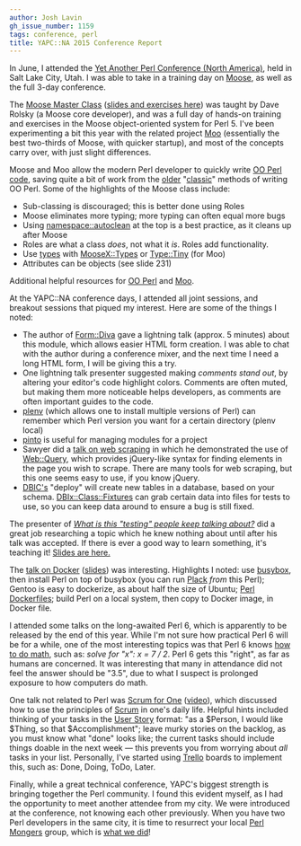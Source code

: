 ```yaml
---
author: Josh Lavin
gh_issue_number: 1159
tags: conference, perl
title: YAPC::NA 2015 Conference Report
---
```




In June, I attended the [Yet Another Perl Conference (North America)](http://www.yapcna.org/yn2015/), held in Salt Lake City, Utah. I was able to take in a training day on [Moose](https://metacpan.org/pod/Moose), as well as the full 3-day conference.

The [Moose Master Class](http://www.yapcna.org/yn2015/masters.html#Moose) ([slides and exercises here](https://github.com/moose/intro-to-moose)) was taught by Dave Rolsky (a Moose core developer), and was a full day of hands-on training and exercises in the Moose object-oriented system for Perl 5. I've been experimenting a bit this year with the related project [Moo](https://metacpan.org/pod/Moo) (essentially the best two-thirds of Moose, with quicker startup), and most of the concepts carry over, with just slight differences.

Moose and Moo allow the modern Perl developer to quickly write [OO Perl code](http://www.modernperlbooks.com/books/modern_perl_2014/07-object-oriented-perl.html), saving quite a bit of work from the [older](http://perltricks.com/article/25/2013/5/20/Old-School-Object-Oriented-Perl) "[classic](http://perlmaven.com/getting-started-with-classic-perl-oop)" methods of writing OO Perl. Some of the highlights of the Moose class include: 

- Sub-classing is discouraged; this is better done using Roles
- Moose eliminates more typing; more typing can often equal more bugs
- Using [namespace::autoclean](https://metacpan.org/pod/namespace::autoclean) at the top is a best practice, as it cleans up after Moose
- Roles are what a class *does*, not what it *is*. Roles add functionality.
- Use [types](https://en.wikipedia.org/wiki/Type_system) with [MooseX::Types](https://metacpan.org/pod/MooseX::Types) or [Type::Tiny](https://metacpan.org/pod/Type::Tiny) (for Moo)
- Attributes can be objects (see slide 231)

Additional helpful resources for [OO Perl](http://perldoc.perl.org/perlootut.html) and [Moo](http://kablamo.org/slides-intro-to-moo/#/).

At the YAPC::NA conference days, I attended all joint sessions, and breakout sessions that piqued my interest. Here are some of the things I noted:

- The author of [Form::Diva](http://p3rl.org/Form::Diva) gave a lightning talk (approx. 5 minutes) about this module, which allows easier HTML form creation. I was able to chat with the author during a conference mixer, and the next time I need a long HTML form, I will be giving this a try.
- One lightning talk presenter suggested making *comments stand out*, by altering your editor's code highlight colors. Comments are often muted, but making them more noticeable helps developers, as comments are often important guides to the code.
- [plenv](https://github.com/tokuhirom/plenv) (which allows one to install multiple versions of Perl) can remember which Perl version you want for a certain directory (plenv local)
- [pinto](http://p3rl.org/pinto) is useful for managing modules for a project
- Sawyer did a [talk on web scraping](http://www.yapcna.org/yn2015/talk/6077) in which he demonstrated the use of [Web::Query](http://p3rl.org/Web::Query), which provides jQuery-like syntax for finding elements in the page you wish to scrape. There are many tools for web scraping, but this one seems easy to use, if you know jQuery.
- [DBIC's](http://p3rl.org/DBIx::Class) "deploy" will create new tables in a database, based on your schema. [DBIx::Class::Fixtures](http://p3rl.org/DBIx::Class::Fixtures) can grab certain data into files for tests to use, so you can keep data around to ensure a bug is still fixed.

The presenter of *[What is this "testing" people keep talking about?](http://www.yapcna.org/yn2015/talk/6046)* did a great job researching a topic which he knew nothing about until after his talk was accepted. If there is ever a good way to learn something, it's teaching it! [Slides are here.](http://deanza.edu/faculty/metcalfkevin/whatistesting.pdf) 

The [talk on Docker](http://www.yapcna.org/yn2015/talk/5915) ([slides](http://www.slideshare.net/lembark/perl-inside-a-box-building-perl-for-docker)) was interesting. Highlights I noted: use [busybox](https://en.wikipedia.org/wiki/BusyBox), then install Perl on top of busybox (you can run [Plack](http://plackperl.org/) *from* this Perl); Gentoo is easy to dockerize, as about half the size of Ubuntu; [Perl Dockerfiles](https://github.com/perl/docker-perl); build Perl on a local system, then copy to Docker image, in Docker file.

I attended some talks on the long-awaited Perl 6, which is apparently to be released by the end of this year. While I'm not sure how practical Perl 6 will be for a while, one of the most interesting topics was that Perl 6 knows [how to do math](http://www.slideshare.net/Ovid/perl-6-for-mere-mortals), such as: *solve for "x": x = 7 / 2*. Perl 6 gets this "right", as far as humans are concerned. It was interesting that many in attendance did not feel the answer should be "3.5", due to what I suspect is prolonged exposure to how computers do math.

One talk not related to Perl was [Scrum for One](http://www.yapcna.org/yn2015/talk/6031) ([video](https://youtu.be/Zh7dXvQY-hg)), which discussed how to use the principles of [Scrum](https://en.wikipedia.org/wiki/Scrum_%28software_development%29) in one's daily life. Helpful hints included thinking of your tasks in the [User Story](https://en.wikipedia.org/wiki/User_story) format: "as a $Person, I would like $Thing, so that $Accomplishment"; leave murky stories on the backlog, as you must know what "done" looks like; the current tasks should include things doable in the next week — this prevents you from worrying about *all* tasks in your list. Personally, I've started using [Trello](https://trello.com/) boards to implement this, such as: Done, Doing, ToDo, Later.

Finally, while a great technical conference, YAPC's biggest strength is bringing together the Perl community. I found this evident myself, as I had the opportunity to meet another attendee from my city. We were introduced at the conference, not knowing each other previously. When you have two Perl developers in the same city, it is time to resurrect your local [Perl Mongers](http://www.pm.org/) group, which is [what we did](http://bend.pm.org/)!


